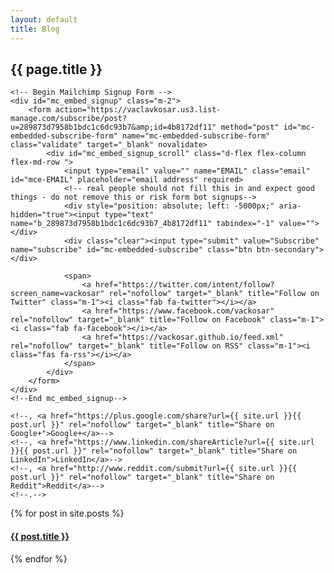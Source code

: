 ```yaml
---
layout: default
title: Blog
---
```

<h2>{{ page.title }}</h2>

<div class="subscribe-page">
    
    <!-- Begin Mailchimp Signup Form -->
    <div id="mc_embed_signup" class="m-2">
        <form action="https://vaclavkosar.us3.list-manage.com/subscribe/post?u=289873d7958b1bdc1c6dc93b7&amp;id=4b8172df11" method="post" id="mc-embedded-subscribe-form" name="mc-embedded-subscribe-form" class="validate" target="_blank" novalidate>
            <div id="mc_embed_signup_scroll" class="d-flex flex-column flex-md-row ">
                <input type="email" value="" name="EMAIL" class="email" id="mce-EMAIL" placeholder="email address" required>
                <!-- real people should not fill this in and expect good things - do not remove this or risk form bot signups-->
                <div style="position: absolute; left: -5000px;" aria-hidden="true"><input type="text" name="b_289873d7958b1bdc1c6dc93b7_4b8172df11" tabindex="-1" value=""></div>
                <div class="clear"><input type="submit" value="Subscribe" name="subscribe" id="mc-embedded-subscribe" class="btn btn-secondary"></div>
                
                <span>
                    <a href="https://twitter.com/intent/follow?screen_name=vackosar" rel="nofollow" target="_blank" title="Follow on Twitter" class="m-1"><i class="fab fa-twitter"></i></a>
                    <a href="https://www.facebook.com/vackosar" rel="nofollow" target="_blank" title="Follow on Facebook" class="m-1"><i class="fab fa-facebook"></i></a>
                    <a href="https://vackosar.github.io/feed.xml" rel="nofollow" target="_blank" title="Follow on RSS" class="m-1"><i class="fas fa-rss"></i></a>
                </span>
            </div>
        </form>
    </div>
    <!--End mc_embed_signup-->
    
    <!--, <a href="https://plus.google.com/share?url={{ site.url }}{{ post.url }}" rel="nofollow" target="_blank" title="Share on Google+">Google+</a>-->
    <!--, <a href="https://www.linkedin.com/shareArticle?url={{ site.url }}{{ post.url }}" rel="nofollow" target="_blank" title="Share on LinkedIn">LinkedIn</a>-->
    <!--, <a href="http://www.reddit.com/submit?url={{ site.url }}{{ post.url }}" rel="nofollow" target="_blank" title="Share on Reddit">Reddit</a>-->
    <!--.-->
</div>

<div class="posts">
  {% for post in site.posts %}
    <a href="{{ post.url }}" title="{{ post.title }}"><h4>{{ post.title }}</h4></a>
     <!-- ({{ post.date | date_to_string }}) -->
  {% endfor %}
</div>
